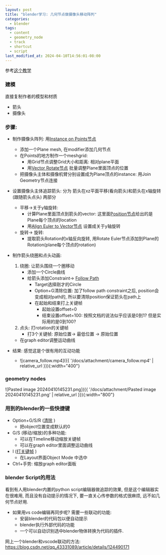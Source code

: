 ```yaml
---
layout: post
title: "blender学习: 几何节点做摄像头移动阵列"
categories:
  - blender
tags:
  - content
  - geometry_node
  - track
  - shortcut
  - script
last_modified_at: 2024-04-10T14:56:01-08:00
---
```


参考[这个教学](https://www.bilibili.com/video/BV1t5411v7b1/)

### 建模

直接复制作者的模型和材质
- 箭头
- 摄像头

### 步骤: 

-  制作摄像头阵列: 用[Instance on Points节点](https://docs.blender.org/manual/en/latest/modeling/geometry_nodes/instances/instance_on_points.html#)
	- 添加一个Plane mesh, 在modifier添加几何节点
	- 在Points的地方制作一个meshgrid:
		- 用Grid节点调整Grid大小和距离: 相对plane平面
		- 用[Vector Rotate节点](https://docs.blender.org/manual/en/latest/render/shader_nodes/vector/vector_rotate.html#) 批量调整Plane里面顶点的位置
	- 把摄像头主体和摄像机臂分别设置成为Plane顶点的instance: 用Join Geometry节点连接
- 设置摄像头主体追踪箭头: 分为 箭头在xz平面平移(看向箭头)和箭头在x轴旋转(跟随箭头点头) 两部分
	- 平移->关于y轴旋转:
		- 计算Plane里面顶点到箭头的vector: 这里面[Position节点](https://docs.blender.org/manual/en/latest/modeling/geometry_nodes/geometry/read/position.html)给出的是Plane每个顶点的location
		- 用[Align Euler to Vector节点](https://docs.blender.org/manual/en/latest/modeling/geometry_nodes/utilities/rotation/align_euler_to_vector.html) 设置成关于y轴旋转
	- 旋转-> 旋转:
		- 提取箭头Rotation的x轴反向旋转, 用Rotate Euler节点添加到Plane的Rotation(plane每个顶点的rotation)
- 制作箭头绕圈和点头动画: 
	1. 绕圈: 让箭头围绕一个圈移动
		- 添加一个Circle曲线
		- 给箭头添加Constraint-> [Follow Path](https://docs.blender.org/manual/en/4.1/animation/constraints/relationship/follow_path.html)
			- Target选择刚才的Circle
			- Option+G清除位置: 加了follow path constraint之后, position会变成相对path的, 所以要清除position保证箭头在path上
			- 在起始和结束打上关键帧
				- 起始设置offset=0
				- 结束设置offset=100: 按照文档的说法似乎应该是0到1? 但是实际用的是0到100?
	2. 点头: 打rotation的关键帧
		- 打3个关键帧: 原始位置-> 最低位置 -> 原始位置
	- 在graph editor调整运动曲线

- 结果: 感觉这是个很有用的互动功能
	- ![camera_follow.mp4]({{ '/docs/attachment/camera_follow.mp4' | relative_url }}){:width="400"} 

### geometry nodes

![Pasted image 20240410145231.png]({{ '/docs/attachment/Pasted image 20240410145231.png' | relative_url }}){:width="800"} 
### 用到的blender的一些快捷键

- Option+G/S/R ([清除](https://docs.blender.org/manual/en/latest/scene_layout/object/editing/clear.html#) )
	- 把object位置变成默认的0
- G/S (移动/缩放)的多种功能:
	- 可以在Timeline移动缩放关键帧
	- 可以在graph editor里面调整运动曲线
- I ([打关键帧](https://docs.blender.org/manual/en/latest/animation/keyframes/editing.html#insert-keyframe) )
	- 在Layout界面Object Mode 中选中
- Ctrl+手势: 缩放graph editor面板


### blender Script的用法

看到有人用blender内置的python script编辑器做追踪的效果, 但是这个编辑器实在很难用, 而且没有自动提示的情况下, 要一直关心传参数的格式很麻烦, 远不如几何节点好用. 
- 如果用vs code编辑再同步呢? 需要一些联动的功能:
	- 安装blender的代码包以便自动提示
	- blender执行外部代码的功能
	- 一个可以自动识别选中blender物体转换为代码的插件.

网上一个blender和vscode联动的方法: https://blog.csdn.net/qq_43331089/article/details/124490171
